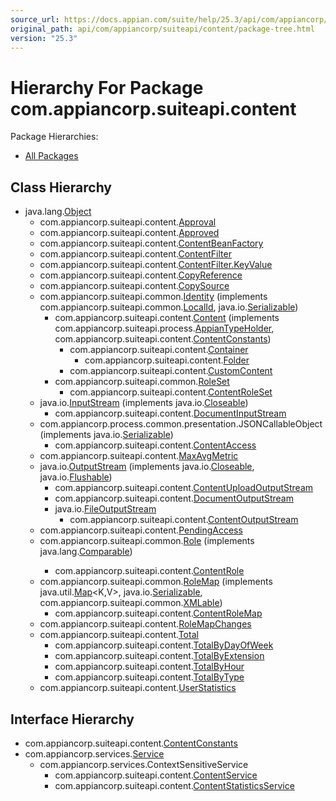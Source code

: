 ```yaml
---
source_url: https://docs.appian.com/suite/help/25.3/api/com/appiancorp/suiteapi/content/package-tree.html
original_path: api/com/appiancorp/suiteapi/content/package-tree.html
version: "25.3"
---
```


# Hierarchy For Package com.appiancorp.suiteapi.content

Package Hierarchies:

-   [All Packages](../../../../overview-tree.html)

## Class Hierarchy

-   java.lang.[Object](https://docs.oracle.com/en/java/javase/17/docs/api/java.base/java/lang/Object.html "class or interface in java.lang")
    -   com.appiancorp.suiteapi.content.[Approval](Approval.html "class in com.appiancorp.suiteapi.content")
    -   com.appiancorp.suiteapi.content.[Approved](Approved.html "class in com.appiancorp.suiteapi.content")
    -   com.appiancorp.suiteapi.content.[ContentBeanFactory](ContentBeanFactory.html "class in com.appiancorp.suiteapi.content")
    -   com.appiancorp.suiteapi.content.[ContentFilter](ContentFilter.html "class in com.appiancorp.suiteapi.content")
    -   com.appiancorp.suiteapi.content.[ContentFilter.KeyValue](ContentFilter.KeyValue.html "class in com.appiancorp.suiteapi.content")
    -   com.appiancorp.suiteapi.content.[CopyReference](CopyReference.html "class in com.appiancorp.suiteapi.content")
    -   com.appiancorp.suiteapi.content.[CopySource](CopySource.html "class in com.appiancorp.suiteapi.content")
    -   com.appiancorp.suiteapi.common.[Identity](../common/Identity.html "class in com.appiancorp.suiteapi.common") (implements com.appiancorp.suiteapi.common.[LocalId](../common/LocalId.html "interface in com.appiancorp.suiteapi.common"), java.io.[Serializable](https://docs.oracle.com/en/java/javase/17/docs/api/java.base/java/io/Serializable.html "class or interface in java.io"))
        -   com.appiancorp.suiteapi.content.[Content](Content.html "class in com.appiancorp.suiteapi.content") (implements com.appiancorp.suiteapi.process.[AppianTypeHolder](../process/AppianTypeHolder.html "interface in com.appiancorp.suiteapi.process"), com.appiancorp.suiteapi.content.[ContentConstants](ContentConstants.html "interface in com.appiancorp.suiteapi.content"))
            -   com.appiancorp.suiteapi.content.[Container](Container.html "class in com.appiancorp.suiteapi.content")
                -   com.appiancorp.suiteapi.content.[Folder](Folder.html "class in com.appiancorp.suiteapi.content")
            -   com.appiancorp.suiteapi.content.[CustomContent](CustomContent.html "class in com.appiancorp.suiteapi.content")
        -   com.appiancorp.suiteapi.common.[RoleSet](../common/RoleSet.html "class in com.appiancorp.suiteapi.common")
            -   com.appiancorp.suiteapi.content.[ContentRoleSet](ContentRoleSet.html "class in com.appiancorp.suiteapi.content")
    -   java.io.[InputStream](https://docs.oracle.com/en/java/javase/17/docs/api/java.base/java/io/InputStream.html "class or interface in java.io") (implements java.io.[Closeable](https://docs.oracle.com/en/java/javase/17/docs/api/java.base/java/io/Closeable.html "class or interface in java.io"))
        -   com.appiancorp.suiteapi.content.[DocumentInputStream](DocumentInputStream.html "class in com.appiancorp.suiteapi.content")
    -   com.appiancorp.process.common.presentation.JSONCallableObject (implements java.io.[Serializable](https://docs.oracle.com/en/java/javase/17/docs/api/java.base/java/io/Serializable.html "class or interface in java.io"))
        -   com.appiancorp.suiteapi.content.[ContentAccess](ContentAccess.html "class in com.appiancorp.suiteapi.content")
    -   com.appiancorp.suiteapi.content.[MaxAvgMetric](MaxAvgMetric.html "class in com.appiancorp.suiteapi.content")
    -   java.io.[OutputStream](https://docs.oracle.com/en/java/javase/17/docs/api/java.base/java/io/OutputStream.html "class or interface in java.io") (implements java.io.[Closeable](https://docs.oracle.com/en/java/javase/17/docs/api/java.base/java/io/Closeable.html "class or interface in java.io"), java.io.[Flushable](https://docs.oracle.com/en/java/javase/17/docs/api/java.base/java/io/Flushable.html "class or interface in java.io"))
        -   com.appiancorp.suiteapi.content.[ContentUploadOutputStream](ContentUploadOutputStream.html "class in com.appiancorp.suiteapi.content")
        -   com.appiancorp.suiteapi.content.[DocumentOutputStream](DocumentOutputStream.html "class in com.appiancorp.suiteapi.content")
        -   java.io.[FileOutputStream](https://docs.oracle.com/en/java/javase/17/docs/api/java.base/java/io/FileOutputStream.html "class or interface in java.io")
            -   com.appiancorp.suiteapi.content.[ContentOutputStream](ContentOutputStream.html "class in com.appiancorp.suiteapi.content")
    -   com.appiancorp.suiteapi.content.[PendingAccess](PendingAccess.html "class in com.appiancorp.suiteapi.content")
    -   com.appiancorp.suiteapi.common.[Role](../common/Role.html "class in com.appiancorp.suiteapi.common") (implements java.lang.[Comparable](https://docs.oracle.com/en/java/javase/17/docs/api/java.base/java/lang/Comparable.html "class or interface in java.lang")<T>)
        -   com.appiancorp.suiteapi.content.[ContentRole](ContentRole.html "class in com.appiancorp.suiteapi.content")
    -   com.appiancorp.suiteapi.common.[RoleMap](../common/RoleMap.html "class in com.appiancorp.suiteapi.common") (implements java.util.[Map](https://docs.oracle.com/en/java/javase/17/docs/api/java.base/java/util/Map.html "class or interface in java.util")<K,V>, java.io.[Serializable](https://docs.oracle.com/en/java/javase/17/docs/api/java.base/java/io/Serializable.html "class or interface in java.io"), com.appiancorp.suiteapi.common.[XMLable](../common/XMLable.html "interface in com.appiancorp.suiteapi.common"))
        -   com.appiancorp.suiteapi.content.[ContentRoleMap](ContentRoleMap.html "class in com.appiancorp.suiteapi.content")
    -   com.appiancorp.suiteapi.content.[RoleMapChanges](RoleMapChanges.html "class in com.appiancorp.suiteapi.content")
    -   com.appiancorp.suiteapi.content.[Total](Total.html "class in com.appiancorp.suiteapi.content")
        -   com.appiancorp.suiteapi.content.[TotalByDayOfWeek](TotalByDayOfWeek.html "class in com.appiancorp.suiteapi.content")
        -   com.appiancorp.suiteapi.content.[TotalByExtension](TotalByExtension.html "class in com.appiancorp.suiteapi.content")
        -   com.appiancorp.suiteapi.content.[TotalByHour](TotalByHour.html "class in com.appiancorp.suiteapi.content")
        -   com.appiancorp.suiteapi.content.[TotalByType](TotalByType.html "class in com.appiancorp.suiteapi.content")
    -   com.appiancorp.suiteapi.content.[UserStatistics](UserStatistics.html "class in com.appiancorp.suiteapi.content")

## Interface Hierarchy

-   com.appiancorp.suiteapi.content.[ContentConstants](ContentConstants.html "interface in com.appiancorp.suiteapi.content")
-   com.appiancorp.services.[Service](../../services/Service.html "interface in com.appiancorp.services")
    -   com.appiancorp.services.ContextSensitiveService
        -   com.appiancorp.suiteapi.content.[ContentService](ContentService.html "interface in com.appiancorp.suiteapi.content")
        -   com.appiancorp.suiteapi.content.[ContentStatisticsService](ContentStatisticsService.html "interface in com.appiancorp.suiteapi.content")